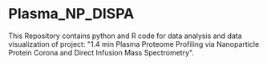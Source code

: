 # Plasma_NP_DISPA

This Repository contains python and R code for data analysis and data visualization of project: "1.4 min Plasma Proteome Profiling via Nanoparticle Protein Corona and Direct Infusion Mass Spectrometry". 

